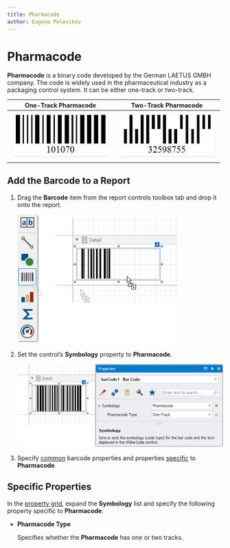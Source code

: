 ```yaml
---
title: Pharmacode
author: Eugene Polevikov
---
```

# Pharmacode

**Pharmacode** is a binary code developed by the German LAETUS GMBH company. The code is widely used in the pharmaceutical industry as a packaging control system. It can be either one-track or two-track.

| One-Track Pharmacode | Two-Track Pharmacode |
| :---: | :---: |
| ![pharmacode-one-track](../../../../../images/pharmacode-one-track.png) | ![pharmacode-two-track](../../../../../images/pharmacode-two-track.png) |

## Add the Barcode to a Report

1. Drag the **Barcode** item from the report controls toolbox tab and drop it onto the report. 

    ![](../../../../../images/drag-and-drop-barcode.png)

2. Set the control’s **Symbology** property to **Pharmacode**. 

    ![](../../../../../images/pharmacode-in-designer.png)

3. Specify [common](add-bar-codes-to-a-report.md) barcode properties and properties [specific](#specific-properties) to **Pharmacode**.

## Specific Properties

In the [property grid](../../report-designer-tools/ui-panels/property-grid-tabbed-view.md), expand the **Symbology** list and specify the following property specific to **Pharmacode**:

* **Pharmacode Type**

  Specifies whether the **Pharmacode** has one or two tracks. 